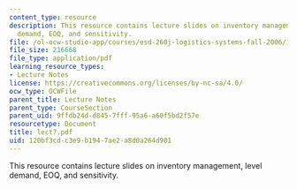 ```yaml
---
content_type: resource
description: This resource contains lecture slides on inventory management, level
  demand, EOQ, and sensitivity.
file: /ol-ocw-studio-app/courses/esd-260j-logistics-systems-fall-2006/120bf3cdc3e9b1947ae2a8d0a264d901_lect7.pdf
file_size: 216668
file_type: application/pdf
learning_resource_types:
- Lecture Notes
license: https://creativecommons.org/licenses/by-nc-sa/4.0/
ocw_type: OCWFile
parent_title: Lecture Notes
parent_type: CourseSection
parent_uid: 9ffdb24d-d845-7fff-95a6-a60f5bd2f57e
resourcetype: Document
title: lect7.pdf
uid: 120bf3cd-c3e9-b194-7ae2-a8d0a264d901
---
```

This resource contains lecture slides on inventory management, level demand, EOQ, and sensitivity.